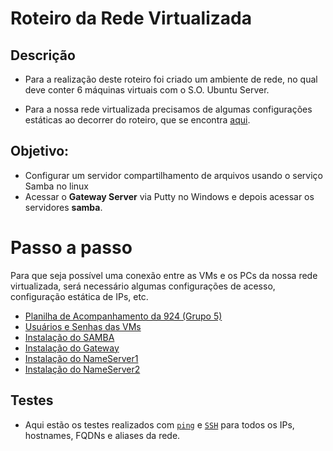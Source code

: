 # Roteiro da Rede Virtualizada 
## Descrição

* Para a realização deste roteiro foi criado um ambiente de rede, no qual deve conter 6 máquinas virtuais com o S.O. Ubuntu Server.

* Para a nossa rede virtualizada precisamos de algumas configurações estáticas ao decorrer do roteiro, que se encontra [aqui](https://github.com/ruanranison/GRUPO5-SRED-924/blob/main/Configura%C3%A7%C3%A3o%20Base%20das%20VMs.md).

## Objetivo:

   * Configurar um servidor compartilhamento de arquivos usando o serviço Samba no linux
   * Acessar o **Gateway Server** via Putty no Windows e depois acessar os servidores **samba**.

# Passo a passo

Para que seja possível uma conexão entre as VMs e os PCs da nossa rede virtualizada, será necessário algumas configurações de acesso, configuração estática de IPs, etc.

* [Planilha de Acompanhamento da 924 (Grupo 5)](https://github.com/ruanranison/Projeto_Final_SRED_924-GRUPO5/blob/main/planilha.md)
* [Usuários e Senhas das VMs](https://drive.google.com/file/d/1MdV-bKWlw6sobG24lDvdSd3cdz1gXh2w/view)
* [Instalação do SAMBA](https://github.com/ruanranison/Projeto_Final_SRED_924-GRUPO5/blob/main/samba.md)
* [Instalação do Gateway](https://github.com/ruanranison/Projeto_Final_SRED_924-GRUPO5/blob/main/gateway.md)
* [Instalação do NameServer1](https://github.com/ruanranison/Projeto_Final_SRED_924-GRUPO5/blob/main/dns-master.md)
* [Instalação do NameServer2](https://github.com/ruanranison/Projeto_Final_SRED_924-GRUPO5/blob/main/dns-slave.md)


## Testes

* Aqui estão os testes realizados com [`ping`](https://github.com/ruanranison/GRUPO5-SRED-924/blob/main/testes_ping.md) e [`SSH`](https://github.com/ruanranison/GRUPO5-SRED-924/blob/main/testes_ssh.md) para todos os IPs, hostnames, FQDNs e aliases da rede.
